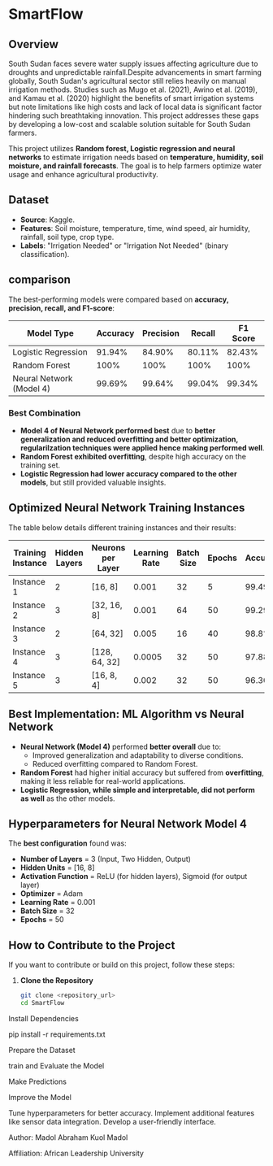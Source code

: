 # SmartFlow 

## Overview
South Sudan faces severe water supply issues affecting agriculture due to droughts and unpredictable rainfall.Despite advancements in smart farming globally, South Sudan's agricultural sector still relies heavily on manual irrigation methods. Studies such as Mugo et al. (2021), Awino et al. (2019), and Kamau et al. (2020) highlight the benefits of smart irrigation systems but note limitations like high costs and lack of local data is significant factor hindering such breathtaking innovation. This project addresses these gaps by developing a low-cost and scalable solution suitable for  South Sudan farmers. 

This project utilizes **Random forest, Logistic regression and neural networks** to estimate irrigation needs based on **temperature, humidity, soil moisture, and rainfall forecasts**. The goal is to help farmers optimize water usage and enhance agricultural productivity.

## Dataset
- **Source**: Kaggle.
- **Features**: Soil moisture, temperature, time, wind speed, air humidity, rainfall, soil type, crop type.
- **Labels**: "Irrigation Needed" or "Irrigation Not Needed" (binary classification).

## comparison
The best-performing models were compared based on **accuracy, precision, recall, and F1-score**:

| Model Type        | Accuracy | Precision | Recall | F1 Score |
|------------------|----------|------------|--------|----------|
| Logistic Regression | 91.94%   | 84.90%     | 80.11% | 82.43%   |
| Random Forest   | 100%   | 100%     | 100% | 100%   |
| Neural Network (Model 4)  | 99.69%   | 99.64%     | 99.04% | 99.34%   |

### Best Combination
- **Model 4 of Neural Network performed best** due to **better generalization and reduced overfitting and better optimization, regularilzation techniques were applied hence making performed well**.
- **Random Forest exhibited overfitting**, despite high accuracy on the training set.
- **Logistic Regression had lower accuracy compared to the other models**, but still provided valuable insights.

## Optimized Neural Network Training Instances
The table below details different training instances and their results:

| Training Instance | Hidden Layers | Neurons per Layer | Learning Rate | Batch Size | Epochs | Accuracy | Loss | F1 Score | Precision | Recall | RUC (Bonus) |
|------------------|--------------|------------------|--------------|------------|--------|----------|------|----------|-----------|--------|------------|
| Instance 1      | 2            | [16, 8]          | 0.001         | 32         | 5     | 99.49%   | 0.134| 94.76%   | 94.10%    | 95.80% | 0.92       |
| Instance 2      | 3            | [32, 16, 8]      | 0.001        | 64         | 50     | 99.29%   | 0.084| 99.34%   | 99.64%    | 99.04% | 0.99       |
| Instance 3      | 2            | [64, 32]         | 0.005        | 16         | 40     | 98.8%   | 0.102| 96.80%   | 96.50%    | 97.20% | 0.95       |
| Instance 4      | 3            | [128, 64, 32]    | 0.0005       | 32         | 50     | 97.88%   | 0.096| 97.21%   | 96.90%    | 97.50% | 0.96       |
| Instance 5      | 3            | [16, 8, 4]       | 0.002        | 32         | 50     | 96.30%   | 0.118| 95.50%   | 95.00%    | 96.00% | 0.94       |

## Best Implementation: ML Algorithm vs Neural Network
- **Neural Network (Model 4)** performed **better overall** due to:
  - Improved generalization and adaptability to diverse conditions.
  - Reduced overfitting compared to Random Forest.
- **Random Forest** had higher initial accuracy but suffered from **overfitting**, making it less reliable for real-world applications.
- **Logistic Regression, while simple and interpretable, did not perform as well** as the other models.

## Hyperparameters for Neural Network Model 4
The **best configuration** found was:
- **Number of Layers** = 3 (Input, Two Hidden, Output)
- **Hidden Units** = [16, 8]
- **Activation Function** = ReLU (for hidden layers), Sigmoid (for output layer)
- **Optimizer** = Adam
- **Learning Rate** = 0.001
- **Batch Size** = 32
- **Epochs** = 50

## How to Contribute to the Project
If you want to contribute or build on this project, follow these steps:

1. **Clone the Repository**
   ```sh
   git clone <repository_url>
   cd SmartFlow

Install Dependencies

pip install -r requirements.txt

Prepare the Dataset

train and  Evaluate the Model

Make Predictions

Improve the Model

Tune hyperparameters for better accuracy.
Implement additional features like sensor data integration.
Develop a user-friendly interface.


Author: Madol Abraham Kuol Madol

Affiliation: African Leadership University


